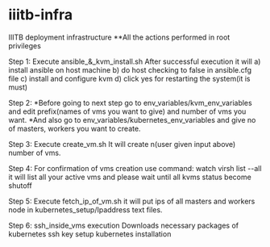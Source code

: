 # iiitb-infra
IIITB deployment infrastructure
**All the actions performed in root privileges

Step 1: Execute ansible_&_kvm_install.sh
        After successful execution it will
       a) install ansible on host machine
       b) do host checking to false in ansible.cfg file
       c) install and configure kvm
       d) click yes for restarting the system(it is must)
   
   
Step 2: *Before going to next step go to env_variables/kvm_env_variables and edit prefix(names of vms you want to give) and            number of vms you want.
        *And also go to env_variables/kubernetes_env_variables and give no of masters, workers you want to create.
   
 
Step 3: Execute create_vm.sh
        It will create n(user given input above) number of vms.
   
Step 4: For confirmation of vms creation use command: 
        watch virsh list --all
        it will list all your active vms and please wait until all kvms status become shutoff
   
Step 5: Execute fetch_ip_of_vm.sh
        it will put ips of all masters and workers node in kubernetes_setup/Ipaddress text files.
 
Step 6: ssh_inside_vms execution
        Downloads necessary packages of kubernetes
        ssh key setup
        kubernetes installation
    
 
     
 
 
   
